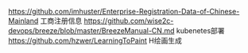 https://github.com/imhuster/Enterprise-Registration-Data-of-Chinese-Mainland   工商注册信息
https://github.com/wise2c-devops/breeze/blob/master/BreezeManual-CN.md  kubenetes部署
https://github.com/hzwer/LearningToPaint   H绘画生成
